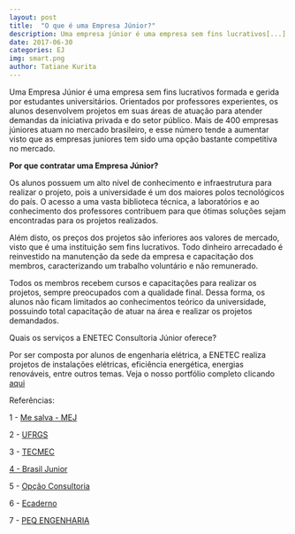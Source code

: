 ```yaml
---
layout: post
title:  "O que é uma Empresa Júnior?"
description: Uma empresa júnior é uma empresa sem fins lucrativos[...]
date: 2017-06-30
categories: EJ
img: smart.png
author: Tatiane Kurita
---
```

Uma Empresa Júnior é uma empresa sem fins lucrativos formada e gerida por estudantes universitários. Orientados por professores experientes, os alunos desenvolvem projetos em suas áreas de atuação para atender demandas da iniciativa privada e do setor público. Mais de 400 empresas júniores atuam no mercado brasileiro, e esse número tende a aumentar visto que as empresas juniores tem sido uma opção bastante competitiva no mercado.

**Por que contratar uma Empresa Júnior?**
 
Os alunos possuem um alto nível de conhecimento e infraestrutura para realizar o projeto, pois a universidade é um dos maiores polos tecnológicos do país. O acesso a uma vasta biblioteca técnica, a laboratórios e ao conhecimento dos professores contribuem para que ótimas soluções sejam encontradas para os projetos realizados.	
	
Além disto, os preços dos projetos são inferiores aos valores de mercado, visto que é uma instituição sem fins lucrativos. Todo dinheiro arrecadado é reinvestido na manutenção da sede da empresa e capacitação dos membros, caracterizando um trabalho voluntário e não remunerado.
 
Todos os membros recebem cursos e capacitações para realizar os projetos, sempre preocupados com a qualidade final. Dessa forma, os alunos não ficam limitados ao conhecimentos  teórico da universidade, possuindo total capacitação de atuar na área e realizar os projetos demandados.
	
 
 
Quais os serviços a ENETEC Consultoria Júnior oferece?


Por ser composta por alunos de engenharia elétrica, a ENETEC realiza projetos de instalações elétricas, eficiência energética, energias renováveis, entre outros temas. Veja o nosso portfólio completo clicando <a href="http://enetec.unb.br/portfolio2/" target="_blank">aqui</a>
 
Referências:
 
1 - <a href="http://blog.mesalva.com/de-tudo-um-pouco/mej-o-que-e-e-como-funciona-o-movimento-empresa-junior/" target="_blank">Me salva - MEJ</a>

2 - <a target="_blank" href="https://www.ufrgs.br/empreendedorismo/?page_id=175" >UFRGS</a>

3 - <a target="_blank" href="http://tecmec.org.br/empresa-junior-e-sua-federacao/">TECMEC</b>

4 - <a target="_blank" href="https://brasiljunior.org.br/noticias/lei-empresa-junior-o-que-mudou-desde-entao">Brasil Junior</a>

5 - <a target="_blank" href="ttp://www.opcaoconsultoria.com/single-post/2017/03/20/Por-que-contratar-uma-Empresa-Júnior">Opção Consultoria</a>

6 - <a target="_blank" href="http://www.ecaderno.com/profissional/por-que-contratar-um-empresario-junior">Ecaderno</a>

7 - <a target="_blank" href="http://www.peqengenhariajr.com.br/por-que-optar-por-uma-empresa-junior/">PEQ ENGENHARIA</a>
